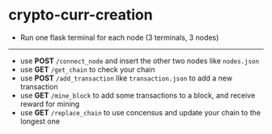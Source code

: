 # crypto-curr-creation

- Run one flask terminal for each node (3 terminals, 3 nodes)
---
- use **POST** ```/connect_node``` and insert the other two nodes like ```nodes.json```
- use **GET** ```/get_chain``` to check your chain
- use **POST** ```/add_transaction``` like ```transaction.json``` to add a new transaction
- use **GET** ```/mine_block``` to add some transactions to a block, and receive reward for mining
- use **GET** ```/replace_chain``` to use concensus and update your chain to the longest one
